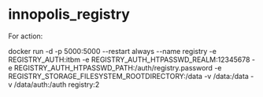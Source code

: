 # innopolis_registry

For action:


docker run -d -p 5000:5000 --restart always --name registry -e REGISTRY_AUTH:itbm -e REGISTRY_AUTH_HTPASSWD_REALM:12345678 -e REGISTRY_AUTH_HTPASSWD_PATH:/auth/registry.password -e REGISTRY_STORAGE_FILESYSTEM_ROOTDIRECTORY:/data -v /data:/data -v /data/auth:/auth registry:2

